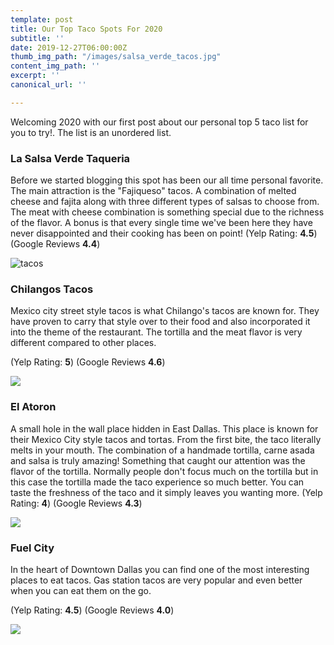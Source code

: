 ```yaml
---
template: post
title: Our Top Taco Spots For 2020
subtitle: ''
date: 2019-12-27T06:00:00Z
thumb_img_path: "/images/salsa_verde_tacos.jpg"
content_img_path: ''
excerpt: ''
canonical_url: ''

---
```

Welcoming 2020 with our first post about our personal top 5 taco list for you to try!. The list is an unordered list.

### **La Salsa Verde Taqueria**

Before we started blogging this spot has been our all time personal favorite. The main attraction is the "Fajiqueso" tacos. A combination of melted cheese and fajita along with three different types of salsas to choose from. The meat with cheese combination is something special due to the richness of the flavor. A bonus is that every single time we've been here they have never disappointed and their cooking has been on point! (Yelp Rating: **4.5**) (Google Reviews **4.4**)

![tacos](/images/salsa_verde_tacos.jpg "Salsa Verde Tacos")

### Chilangos Tacos

Mexico city street style tacos is what Chilango's tacos are known for. They have proven to carry that style over to their food and also incorporated it into the theme of the restaurant. The tortilla and the meat flavor is very different compared to other places.

(Yelp Rating: **5**) (Google Reviews **4.6**)

![](/images/Chilangos_Tacos.jpg)

### El Atoron

A small hole in the wall place hidden in East Dallas. This place is known for their Mexico City style tacos and tortas. From the first bite, the taco literally melts in your mouth. The combination of a handmade tortilla, carne asada and salsa is truly amazing! Something that caught our attention was the flavor of the tortilla. Normally people don't focus much on the tortilla but in this case the tortilla made the taco experience so much better. You can taste the freshness of the taco and it simply leaves you wanting more. (Yelp Rating: **4**) (Google Reviews **4.3**)

![](/images/el_atoron_tacos.jpg)

### Fuel City

In the heart of Downtown Dallas you can find one of the most interesting places to eat tacos. Gas station tacos are very popular and even better when you can eat them on the go.

(Yelp Rating: **4.5**) (Google Reviews **4.0**)

![](/images/fuel_city_tacos.jpg)